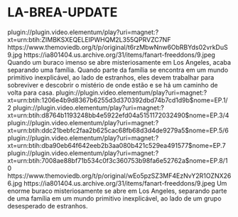 # LA-BREA-UPDATE

<item>
<title>[COLOR silver][B] LÁ BREA -A TERRA PERDIDA 1° TEMPORADA [/COLOR][/B][COLOR yellow]  FULL HD  [B][/COLOR][/B]</title>
<link>plugin://plugin.video.elementum/play?uri=magnet:?xt=urn:btih:ZIMBKSXEQELEIPWHQM2L355QPRVZC7NF</link>
<thumbnail>https://www.themoviedb.org/t/p/original/t6rzMbwNnw6ObRBYds02vrkDuS9.jpg</thumbnail>
<fanart>https://ia801404.us.archive.org/31/items/fanart-freeddons/9.jpeg</fanart>
<info> Quando um buraco imenso se abre misteriosamente em Los Angeles, acaba separando uma família. Quando parte da família se encontra em um mundo primitivo inexplicável, ao lado de estranhos, eles devem trabalhar para sobreviver e descobrir o mistério de onde estão e se há um caminho de volta para casa.</info>
</item>

<item>
<title>[COLOR silver][B]  LÁ BREA -A TERRA PERDIDA 2° TEMPORADA  [/COLOR][/B][COLOR yellow]  FULL HD  [B][/COLOR][/B]</title>
<link>plugin://plugin.video.elementum/play?uri=magnet:?xt=urn:btih:1206e4b9d8367b6255d3d370392dbd74b7cd1d9b$nome=EP.1/2</link>
<link>plugin://plugin.video.elementum/play?uri=magnet:?xt=urn:btih:d8764b1193248bb4e5922efd04a5151172032490$nome=EP.3/4</link>
<link>plugin://plugin.video.elementum/play?uri=magnet:?xt=urn:btih:ddc21bebfc2faa2b625cac68fb68d3d4de9279a5$nome=EP.5/6</link>
<link>plugin://plugin.video.elementum/play?uri=magnet:?xt=urn:btih:dba90eb64f642eeb2b3aa080b421c529ea491577$nome=EP.7</link>
<link>plugin://plugin.video.elementum/play?uri=magnet:?xt=urn:btih:7008ae88bf71b534c0f3c360753b98fa6e52762a$nome=EP.8/10</link>
<thumbnail>https://www.themoviedb.org/t/p/original/wEo5pzSZ3MF4EzNvY2R1OZNX266.jpg</thumbnail>
<fanart>https://ia801404.us.archive.org/31/items/fanart-freeddons/9.jpeg</fanart>
<info>Um enorme buraco misteriosamente se abre em Los Angeles, separando parte de uma família em um mundo primitivo inexplicável, ao lado de um grupo desesperado de estranhos.</info>
</item> 
